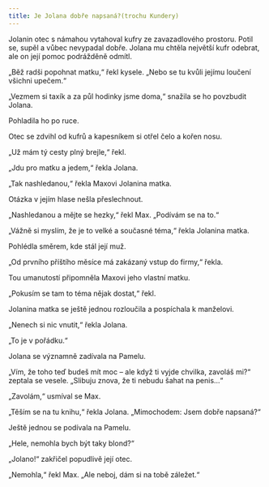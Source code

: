 ```yaml
---
title: Je Jolana dobře napsaná?(trochu Kundery)
---
```


Jolanin otec s námahou vytahoval kufry ze zavazadlového prostoru. Potil se, supěl a vůbec nevypadal dobře. Jolana mu chtěla největší kufr odebrat, ale on její pomoc podrážděně odmítl.

  

„Běž radši popohnat matku,“ řekl kysele. „Nebo se tu kvůli jejímu loučení všichni upečem.“

„Vezmem si taxík a za půl hodinky jsme doma,“ snažila se ho povzbudit Jolana.

Pohladila ho po ruce.

Otec se zdvihl od kufrů a kapesníkem si otřel čelo a kořen nosu.

„Už mám tý cesty plný brejle,“ řekl.

„Jdu pro matku a jedem,“ řekla Jolana.

„Tak nashledanou,“ řekla Maxovi Jolanina matka.

Otázka v jejím hlase nešla přeslechnout.

„Nashledanou a mějte se hezky,“ řekl Max. „Podívám se na to.“

„Vážně si myslím, že je to velké a současné téma,“ řekla Jolanina matka.

Pohlédla směrem, kde stál její muž.

„Od prvního příštího měsíce má zakázaný vstup do firmy,“ řekla.

Tou umanutostí připomněla Maxovi jeho vlastní matku.

„Pokusím se tam to téma nějak dostat,“ řekl.

Jolanina matka se ještě jednou rozloučila a pospíchala k manželovi.

„Nenech si nic vnutit,“ řekla Jolana.

„To je v pořádku.“

Jolana se významně zadívala na Pamelu.

„Vím, že toho teď budeš mít moc – ale když ti vyjde chvilka, zavoláš mi?“ zeptala se vesele. „Slibuju znova, že ti nebudu šahat na penis…“

„Zavolám,“ usmíval se Max.

„Těším se na tu knihu,“ řekla Jolana. „Mimochodem: Jsem dobře napsaná?“

Ještě jednou se podívala na Pamelu.

„Hele, nemohla bych být taky blond?“

„Jolano!“ zakřičel popudlivě její otec.

„Nemohla,“ řekl Max. „Ale neboj, dám si na tobě záležet.“
